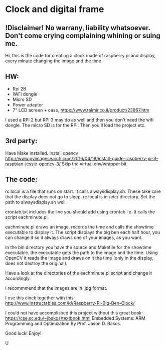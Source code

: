 # Clock and digital frame

!Disclaimer!
No warrany, liability whatsoever.
Don't come crying complaining whining or suing me.
-----

Hi,
this is the code for creating a clock made of raspberry pi and display, every minute changing the image and the time.

HW:
---
* Rpi 2B
* WiFi dongle
* Micro SD
* Power adaptor
* 7" LCD acreen + case, https://www.talmir.co.il/product/23867.htm

I used a RPI 2 but RPI 3 may do as well and then you don't need the wifi dongle.
The micro SD is for the RPI. Then you'll load the project etc.

3rd party:
----------
Have Make installed.
Install opencv http://www.pyimagesearch.com/2016/04/18/install-guide-raspberry-pi-3-raspbian-jessie-opencv-3/
Skip the virtual env/wrapper bit.

The code:
---------
rc.local is a file that runs on start. It calls alwaysdisplay.sh. These take care that the display
does not go to sleep. rc.local is in /etc/ directory.
Set the path to alwaysdisplay.sh well.

crontab.txt includes the line you should add using crontab -e.
It calls the script eachminute.pl.

eachminute.pl draws an image, records the time and calls the showtime executable to display it.
The script displays the big ben each half hour, you can change it so it always draws one of your 
images, as you want.

In the bin directory you have the source and Makefile for the showtime executable.
the executable gets the path to the image and the time.
Using OpenCV it reads the image and draws on it the time (only in the display, does not destroy
the original).

Have a look at the directories of the eachminute.pl script and change it accordingly.

I recommmend that the images are in .jpg format.

I use this clock together with this: http://www.instructables.com/id/Raspberry-Pi-Big-Ben-Clock/

I could not have accomplished this project without this great book:
https://cse.sc.edu/~jbakos/textbook.html
Embedded Systems:
ARM Programming and Optimization
By Prof. Jason D. Bakos.


Good luck!
Enjoy!

U
